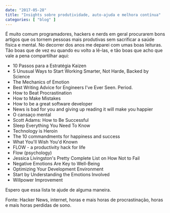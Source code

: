 ```yaml
---
date: "2017-05-28"
title: "Insights sobre produtividade, auto-ajuda e melhora contínua"
categories: [ "blog" ]
---
```

É muito comum programadores, hackers e nerds em geral procurarem bons artigos que os tornem pessoas mais produtivas sem sacrificar a saúde física e mental. No decorrer dos anos me deparei com umas boas leituras. Tão boas que de vez eu quando eu volto a lê-las, e tão boas que acho que vale a pena compartilhar aqui:

 - 10 Passos para a Estratégia Kaizen
 - 5 Unusual Ways to Start Working Smarter, Not Harde,  Backed by Science
 - The Mechanics of Emotion
 - Best Writing Advice for Engineers I've Ever Seen. Period.
 - How to Beat Procrastination
 - How to Make Mistakes
 - How to be a great software developer
 - News is bad for you and giving up reading it will make you happier
 - O cansaço mental
 - Scott Adams: How to Be Successful
 - Sleep Everything You Need To Know
 - Technology is Heroin
 - The 10 commandments for happiness and success
 - What You'll Wish You'd Known
 - FLOW - a productivity hack for life
 - Flow (psychology)
 - Jessica Livingston's Pretty Complete List on How Not to Fail
 - Negative Emotions Are Key to Well-Being
 - Optimizing Your Development Environment
 - Start by Understanding the Emotions Involved
 - Willpower Improvement

Espero que essa lista te ajude de alguma maneira.

Fonte: Hacker News, internet, horas e mais horas de procrastinação, horas e mais horas perdidas de sono.
